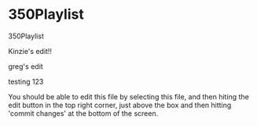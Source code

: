 350Playlist
===========

350Playlist

Kinzie's edit!!

greg's edit

testing 123

You should be able to edit this file by selecting this file, and then hiting the edit button
in the top right corner, just above the box and then hitting 'commit changes' at the bottom of the screen.
